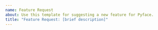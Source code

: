 ```yaml
---
name: Feature Request
about: Use this template for suggesting a new feature for Pyface.
title: "Feature Request: [brief description]"
---
```

